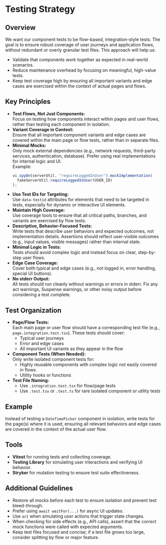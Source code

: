 # Testing Strategy

## Overview

We want our component tests to be flow-based, integration-style tests. The goal
is to ensure robust coverage of user journeys and application flows, without
redundant or overly granular test files. This approach will help us:

- Validate that components work together as expected in real-world scenarios.
- Reduce maintenance overhead by focusing on meaningful, high-value tests.
- Keep test coverage high by ensuring all important variants and edge cases are
  exercised within the context of actual pages and flows.

## Key Principles

- **Test Flows, Not Just Components:**  
  Focus on testing how components interact within pages and user flows, rather
  than testing each component in isolation.
- **Variant Coverage in Context:**  
  Ensure that all important component variants and edge cases are covered within
  the main page or flow tests, rather than in separate files.
- **Minimal Mocks:**  
  Only mock external dependencies (e.g., network requests, third-party services,
  authentication, database). Prefer using real implementations for internal
  logic and UI.  
  Example:
  ```ts
  vi.spyOn(serverUtil, "requireLoggedInUser").mockImplementation(
    fakeServerUtil.requireLoggedInUser(USER_ID)
  );
  ```
- **Use Test IDs for Targeting:**  
  Use `data-testid` attributes for elements that need to be targeted in tests,
  especially for dynamic or interactive UI elements.
- **Maintain High Coverage:**  
  Use coverage tools to ensure that all critical paths, branches, and variants
  are exercised by flow tests.
- **Descriptive, Behavior-Focused Tests:**  
  Write tests that describe user behaviors and expected outcomes, not
  implementation details. Assertions should reflect user-visible outcomes (e.g.,
  input values, visible messages) rather than internal state.
- **Minimal Logic in Tests:**  
  Tests should avoid complex logic and instead focus on clear, step-by-step user
  flows.
- **Edge Case Coverage:**  
  Cover both typical and edge cases (e.g., not logged in, error handling,
  special UI buttons).
- **No stderr Output:**  
  All tests should run cleanly without warnings or errors in stderr. Fix any act
  warnings, Suspense warnings, or other noisy output before considering a test
  complete.

## Test Organization

- **Page/Flow Tests:**  
  Each main page or user flow should have a corresponding test file (e.g.,
  `page.integration.test.tsx`). These tests should cover:
  - Typical user journeys
  - Error and edge cases
  - All important UI variants as they appear in the flow
- **Component Tests (When Needed):**  
  Only write isolated component tests for:
  - Highly reusable components with complex logic not easily covered in flows
  - Utility hooks or functions
- **Test File Naming:**
  - Use `.integration.test.tsx` for flow/page tests
  - Use `.test.tsx` or `.test.ts` for rare isolated component or utility tests

## Example

Instead of testing a `DateTimePicker` component in isolation, write tests for
the page(s) where it is used, ensuring all relevant behaviors and edge cases are
covered in the context of the actual user flow.

## Tools

- **Vitest** for running tests and collecting coverage.
- **Testing Library** for simulating user interactions and verifying UI
  behavior.
- **Stryker** for mutation testing to ensure test suite effectiveness.

## Additional Guidelines

- Restore all mocks before each test to ensure isolation and prevent test
  bleed-through.
- Prefer using `await waitFor(...)` for async UI updates.
- Use `act` when simulating user actions that trigger state changes.
- When checking for side effects (e.g., API calls), assert that the correct mock
  functions were called with expected arguments.
- Keep test files focused and concise; if a test file grows too large, consider
  splitting by flow or major feature.
